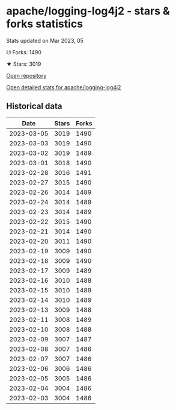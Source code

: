 # apache/logging-log4j2 - stars & forks statistics

Stats updated on Mar 2023, 05

☋ Forks: 1490

★ Stars: 3019

[Open repository](https://github.com/apache/logging-log4j2)

[Open detailed stats for apache/logging-log4j2](https://reviewgithub.com/rep/apache/logging-log4j2)

## Historical data
| Date | Stars | Forks |
|------|-------|-------|
| 2023-03-05 | 3019 | 1490 | 
| 2023-03-03 | 3019 | 1490 | 
| 2023-03-02 | 3019 | 1489 | 
| 2023-03-01 | 3018 | 1490 | 
| 2023-02-28 | 3016 | 1491 | 
| 2023-02-27 | 3015 | 1490 | 
| 2023-02-26 | 3014 | 1489 | 
| 2023-02-24 | 3014 | 1489 | 
| 2023-02-23 | 3014 | 1489 | 
| 2023-02-22 | 3015 | 1490 | 
| 2023-02-21 | 3014 | 1490 | 
| 2023-02-20 | 3011 | 1490 | 
| 2023-02-19 | 3009 | 1490 | 
| 2023-02-18 | 3009 | 1490 | 
| 2023-02-17 | 3009 | 1489 | 
| 2023-02-16 | 3010 | 1488 | 
| 2023-02-15 | 3010 | 1489 | 
| 2023-02-14 | 3010 | 1489 | 
| 2023-02-13 | 3009 | 1488 | 
| 2023-02-11 | 3008 | 1489 | 
| 2023-02-10 | 3008 | 1488 | 
| 2023-02-09 | 3007 | 1487 | 
| 2023-02-08 | 3007 | 1486 | 
| 2023-02-07 | 3007 | 1486 | 
| 2023-02-06 | 3006 | 1486 | 
| 2023-02-05 | 3005 | 1486 | 
| 2023-02-04 | 3004 | 1486 | 
| 2023-02-03 | 3004 | 1486 | 

